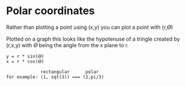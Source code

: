 # Polar coordinates

Rather than plotting a point using (x,y) you can plot a point with (r,𝛳)

Plotted on a graph this looks like the hypotenuse of a tringle created by (r,x,y)
with 𝛳 being the angle from the x plane to r.

```
y = r * sin(𝛳)
x = r * cos(𝛳)

             rectangular      polar
for example: (1, sqt(3)) === (2,pi/3)
```
